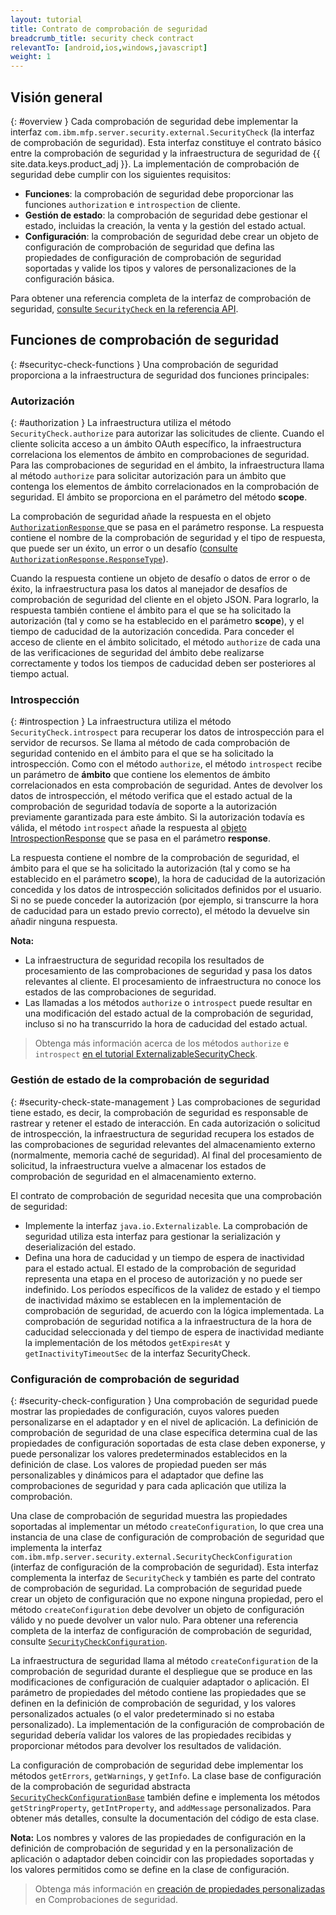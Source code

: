 ```yaml
---
layout: tutorial
title: Contrato de comprobación de seguridad
breadcrumb_title: security check contract
relevantTo: [android,ios,windows,javascript]
weight: 1
---
```

<!-- NLS_CHARSET=UTF-8 -->
## Visión general
{: #overview }
Cada comprobación de seguridad debe implementar la interfaz `com.ibm.mfp.server.security.external.SecurityCheck` (la interfaz de comprobación de seguridad). Esta interfaz constituye el contrato básico entre la comprobación de seguridad y la infraestructura de seguridad de {{ site.data.keys.product_adj }}. La implementación de comprobación de seguridad debe cumplir con los siguientes requisitos:

* **Funciones**: la comprobación de seguridad debe proporcionar las funciones `authorization` e `introspection` de cliente.
* **Gestión de estado**: la comprobación de seguridad debe gestionar el estado, incluidas la creación, la venta y la gestión del estado actual.
* **Configuración**: la comprobación de seguridad debe crear un objeto de configuración de comprobación de seguridad que defina las propiedades de configuración de comprobación de seguridad soportadas y valide los tipos y valores de personalizaciones de la configuración básica.

Para obtener una referencia completa de la interfaz de comprobación de seguridad, [ consulte `SecurityCheck` en la referencia API](../../../api/server-side-api/java/).

## Funciones de comprobación de seguridad
{: #securityc-check-functions }
Una comprobación de seguridad proporciona a la infraestructura de seguridad dos funciones principales:

### Autorización
{: #authorization }
La infraestructura utiliza el método `SecurityCheck.authorize` para autorizar las solicitudes de cliente. Cuando el cliente solicita acceso a un ámbito OAuth específico, la infraestructura correlaciona los elementos de ámbito en comprobaciones de seguridad. Para las comprobaciones de seguridad en el ámbito, la infraestructura llama al método `authorize` para solicitar autorización para un ámbito que contenga los elementos de ámbito correlacionados en la comprobación de seguridad. El ámbito se proporciona en el parámetro del método **scope**.

La comprobación de seguridad añade la respuesta en el objeto [`AuthorizationResponse` ](../../../api/server-side-api/java/) que se pasa en el parámetro response. La respuesta contiene el nombre de la comprobación de seguridad y el tipo de respuesta, que puede ser un éxito, un error o un desafío ([consulte `AuthorizationResponse.ResponseType`](../../../api/server-side-api/java/)).

Cuando la respuesta contiene un objeto de desafío o datos de error o de éxito, la infraestructura pasa los datos al manejador de desafíos de comprobación de seguridad del cliente en el objeto JSON. Para lograrlo, la respuesta también contiene el ámbito para el que se ha solicitado la autorización (tal y como se ha establecido en el parámetro **scope**), y el tiempo de caducidad de la autorización concedida. Para conceder el acceso de cliente en el ámbito solicitado, el método `authorize` de cada una de las verificaciones de seguridad del ámbito debe realizarse correctamente y todos los tiempos de caducidad deben ser posteriores al tiempo actual.

### Introspección
{: #introspection }
La infraestructura utiliza el método `SecurityCheck.introspect` para recuperar los datos de introspección para el servidor de recursos. Se llama al método de cada comprobación de seguridad contenido en el ámbito para el que se ha solicitado la introspección. Como con el método `authorize`, el método `introspect` recibe un parámetro de **ámbito** que contiene los elementos de ámbito correlacionados en esta comprobación de seguridad. Antes de devolver los datos de introspección, el método verifica que el estado actual de la comprobación de seguridad todavía de soporte a la autorización previamente garantizada para este ámbito. Si la autorización todavía es válida, el método `introspect` añade la respuesta al [objeto IntrospectionResponse](../../../api/server-side-api/java/) que se pasa en el parámetro **response**.

La respuesta contiene el nombre de la comprobación de seguridad, el ámbito para el que se ha solicitado la autorización (tal y como se ha establecido en el parámetro **scope**), la hora de caducidad de la autorización concedida y los datos de introspección solicitados definidos por el usuario. Si no se puede conceder la autorización (por ejemplo, si transcurre la hora de caducidad para un estado previo correcto), el método la devuelve sin añadir ninguna respuesta.

**Nota:**

* La infraestructura de seguridad recopila los resultados de procesamiento de las comprobaciones de seguridad y pasa los datos relevantes al cliente. El procesamiento de infraestructura no conoce los estados de las comprobaciones de seguridad.
* Las llamadas a los métodos `authorize` o `introspect` puede resultar en una modificación del estado actual de la comprobación de seguridad, incluso si no ha transcurrido la hora de caducidad del estado actual.

> Obtenga más información acerca de los métodos `authorize` e `introspect` [en el tutorial ExternalizableSecurityCheck](../../externalizable-security-check).

### Gestión de estado de la comprobación de seguridad
{: #security-check-state-management }
Las comprobaciones de seguridad tiene estado, es decir, la comprobación de seguridad es responsable de rastrear y retener el estado de interacción. En cada autorización o solicitud de introspección, la infraestructura de seguridad recupera los estados de las comprobaciones de seguridad relevantes del almacenamiento externo (normalmente, memoria caché de seguridad). Al final del procesamiento de solicitud, la infraestructura vuelve a almacenar los estados de comprobación de seguridad en el almacenamiento externo.

El contrato de comprobación de seguridad necesita que una comprobación de seguridad:

* Implemente la interfaz `java.io.Externalizable`. La comprobación de seguridad utiliza esta interfaz para gestionar la serialización y deserialización del estado.
* Defina una hora de caducidad y un tiempo de espera de inactividad para el estado actual. El estado de la comprobación de seguridad representa una etapa en el proceso de autorización y no puede ser indefinido. Los períodos específicos de la validez de estado y el tiempo de inactividad máximo se establecen en la implementación de comprobación de seguridad, de acuerdo con la lógica implementada. La comprobación de seguridad notifica a la infraestructura de la hora de caducidad seleccionada y del tiempo de espera de inactividad mediante la implementación de los métodos `getExpiresAt` y `getInactivityTimeoutSec` de la interfaz SecurityCheck.

### Configuración de comprobación de seguridad
{: #security-check-configuration }
Una comprobación de seguridad puede mostrar las propiedades de configuración, cuyos valores pueden personalizarse en el adaptador y en el nivel de aplicación. La definición de comprobación de seguridad de una clase específica determina cual de las propiedades de configuración soportadas de esta clase deben exponerse, y puede personalizar los valores predeterminados establecidos en la definición de clase. Los valores de propiedad pueden ser más personalizables y dinámicos para el adaptador que define las comprobaciones de seguridad y para cada aplicación que utiliza la comprobación.

Una clase de comprobación de seguridad muestra las propiedades soportadas al implementar un método `createConfiguration`, lo que crea una instancia de una clase de configuración de comprobación de seguridad que implementa la interfaz `com.ibm.mfp.server.security.external.SecurityCheckConfiguration` (interfaz de configuración de la comprobación de seguridad). Esta interfaz complementa la interfaz de `SecurityCheck` y también es parte del contrato de comprobación de seguridad. La comprobación de seguridad puede crear un objeto de configuración que no expone ninguna propiedad, pero el método `createConfiguration` debe devolver un objeto de configuración válido y no puede devolver un valor nulo. Para obtener una referencia completa de la interfaz de configuración de comprobación de seguridad, consulte [`SecurityCheckConfiguration`](../../../api/server-side-api/java/).

La infraestructura de seguridad llama al método `createConfiguration` de la comprobación de seguridad durante el despliegue que se produce en las modificaciones de configuración de cualquier adaptador o aplicación. El parámetro de propiedades del método contiene las propiedades que se definen en la definición de comprobación de seguridad, y los valores personalizados actuales (o el valor predeterminado si no estaba personalizado). La implementación de la configuración de comprobación de seguridad debería validar los valores de las propiedades recibidas y proporcionar métodos para devolver los resultados de validación.

La configuración de comprobación de seguridad debe implementar los métodos `getErrors`, `getWarnings`, y `getInfo`. La clase base de configuración de la comprobación de seguridad abstracta [`SecurityCheckConfigurationBase`](../../../api/server-side-api/java/) también define e implementa los métodos `getStringProperty`, `getIntProperty`, and `addMessage` personalizados. Para obtener más detalles, consulte la documentación del código de esta clase.

**Nota:** Los nombres y valores de las propiedades de configuración en la definición de comprobación de seguridad y en la personalización de aplicación o adaptador deben coincidir con las propiedades soportadas y los valores permitidos como se define en la clase de configuración.

> Obtenga más información en [creación de propiedades personalizadas](../#security-check-configuration) en Comprobaciones de seguridad.
